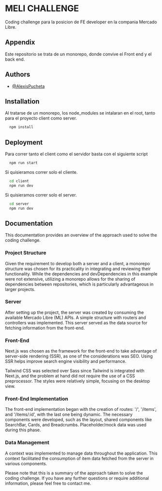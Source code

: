 
# MELI CHALLENGE

Coding challenge para la posicion de FE developer en la compania Mercado Libre.


## Appendix

Este repositorio se trata de un monorepo, donde convive el Front end y el back end.


## Authors

- [@AlexisPucheta](https://www.github.com/AlexisPucheta)


## Installation

Al tratarse de un monorepo, los node_modules se intalaran en el root, tanto para el proyecto client como server.

```bash
  npm install
```
    
## Deployment

Para correr tanto el client como el servidor basta con el siguiente script

```bash
  npm run start
```

Si quisieramos correr solo el cliente.

```bash
  cd client
  npm run dev
```

Si quisieramos correr solo el server.

```bash
  cd server
  npm run dev
```
## Documentation
This documentation provides an overview of the approach used to solve the coding challenge.

### Project Structure
Given the requirement to develop both a server and a client, a monorepo structure was chosen for its practicality in integrating and reviewing their functionality. While the dependencies and devDependencies in this example were not extensive, utilizing a monorepo allows for the sharing of dependencies between repositories, which is particularly advantageous in larger projects.

### Server
After setting up the project, the server was created by consuming the available Mercado Libre (ML) APIs. A simple structure with routers and controllers was implemented. This server served as the data source for fetching information from the front-end.

### Front-End
Next.js was chosen as the framework for the front-end to take advantage of server-side rendering (SSR), as one of the considerations was SEO. Using SSR helps improve search engine visibility and performance.

Tailwind CSS was selected over Sass since Tailwind is integrated with Next.js, and the problem at hand did not require the use of a CSS preprocessor. The styles were relatively simple, focusing on the desktop view.

### Front-End Implementation
The front-end implementation began with the creation of routes: '/', '/items', and '/items/:id', with the last one being dynamic. The necessary components were developed, such as the layout, shared components like SearchBar, Cards, and Breadcrumbs. Placeholder/mock data was used during this phase.

### Data Management
A context was implemented to manage data throughout the application. This context facilitated the consumption of item data fetched from the server in various components.

Please note that this is a summary of the approach taken to solve the coding challenge. If you have any further questions or require additional information, please feel free to contact me.